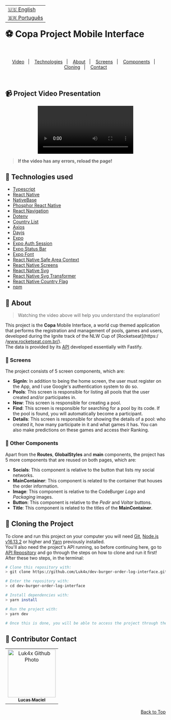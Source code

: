 <table align="right">
  <tr>
    <td>
      <a href="readme-en.md">🇺🇸 English</a>
    </td>
  </tr>
  <tr>
    <td>
      <a href="README.md">🇧🇷 Português</a>
    </td>
  </tr>
</table>
<br>

# ⚽ Copa Project Mobile Interface

<br>
<p align="center">
  <a href="#-project-video-presentation">Video</a>&nbsp;&nbsp;&nbsp;|&nbsp;&nbsp;&nbsp;
  <a href="#-technologies-used">Technologies</a>&nbsp;&nbsp;&nbsp;|&nbsp;&nbsp;&nbsp;
  <a href="#-about">About</a>&nbsp;&nbsp;&nbsp;|&nbsp;&nbsp;&nbsp;
  <a href="#-screens">Screens</a>&nbsp;&nbsp;&nbsp;|&nbsp;&nbsp;&nbsp;
  <a href="#-other-components">Components</a>&nbsp;&nbsp;&nbsp;|&nbsp;&nbsp;&nbsp;
  <a href="#-cloning-the-project">Cloning</a>&nbsp;&nbsp;&nbsp;|&nbsp;&nbsp;&nbsp;
  <a href="#-contributor-contact">Contact</a>
</p>
<br>

## 📹 Project Video Presentation
<div align="center">
  <video src="https://user-images.githubusercontent.com/86276393/201728234-136afa4d-27c4-4060-b33a-0e0e6ac9d2bd.mp4" />
</div>

> **If the video has any errors, reload the page!**<br>

## 🚀 Technologies used

-   [Typescript](https://www.typescriptlang.org/)
-   [React Native](https://reactnative.dev/)
-   [NativeBase](https://nativebase.io/)
-   [Phosphor React Native](https://www.npmjs.com/package/phosphor-react-native)
-   [React Navigation](https://reactnavigation.org/)
-   [Dotenv](https://www.npmjs.com/package/dotenv)
-   [Country List](https://github.com/fannarsh/country-list)
-   [Axios](https://axios-http.com/docs/intro)
-   [Dayjs](https://day.js.org/)
-   [Expo](https://expo.dev/)
-   [Expo Auth Session](https://docs.expo.dev/versions/latest/sdk/auth-session/)
-   [Expo Status Bar](https://docs.expo.dev/versions/latest/sdk/status-bar/)
-   [Expo Font](https://docs.expo.dev/versions/latest/sdk/font/)
-   [React Native Safe Area Context](https://docs.expo.dev/versions/latest/sdk/safe-area-context/)
-   [React Native Screens](https://docs.expo.dev/versions/latest/sdk/screens/)
-   [React Native Svg](https://docs.expo.dev/versions/latest/sdk/svg/)
-   [React Native Svg Transformer](https://github.com/kristerkari/react-native-svg-transformer)
-   [React Native Country Flag](https://www.npmjs.com/package/react-native-country-flag)
-   [npm](https://www.npmjs.com/)

## 📝 About

> Watching the video above will help you understand the explanation!
  
This project is the **Copa** Mobile Interface, a world cup themed application that performs the registration and management of pools, games and users, developed during the Ignite track of the NLW Cup of [Rocketseat](https:/ /www.rocketseat.com.br/).<br>
The data is provided by its [API](https://github.com/Luk4x/copa-server) developed essentially with Fastify.<br>

### 📄 Screens

The project consists of 5 screen components, which are:

- **SignIn**: In addition to being the home screen, the user must register on the App, and I use Google's authentication system to do so.
- **Pools**: This screen is responsible for listing all pools that the user created and/or participates in.
- **New**: This screen is responsible for creating a pool.
- **Find**: This screen is responsible for searching for a pool by its code. If the pool is found, you will automatically become a participant.
- **Details**: This screen is responsible for showing the details of a pool: who created it, how many participate in it and what games it has. You can also make predictions on these games and access their Ranking.

### 📑 Other Components

Apart from the **Routes**, **GlobalStyles** and **main** components, the project has 5 more components that are reused on both pages, which are:

- **Socials**: This component is relative to the button that lists my social networks.
- **MainContainer**: This component is related to the container that houses the order information.
- **Image**: This component is relative to the CodeBurger _Logo_ and _Packaging_ images.
- **Button**: This component is relative to the _Pedir_ and _Voltar_ buttons.
- **Title**: This component is related to the titles of the **MainContainer**.

## 📖 Cloning the Project

To clone and run this project on your computer you will need [Git](https://git-scm.com/), [Node.js v16.13.2](https://nodejs.org/en/) or higher and [Yarn](https://yarnpkg.com/) previously installed.<br>
You'll also need the project's API running, so before continuing here, go to [API Repository](https://github.com/Luk4x/dev-burger-order-log-API) and go through the steps on how to clone and run it first!<br>
After these two steps, in the terminal:

```bash
# Clone this repository with:
> git clone https://github.com/Luk4x/dev-burger-order-log-interface.git

# Enter the repository with:
> cd dev-burger-order-log-interface

# Install dependencies with:
> yarn install

# Run the project with:
> yarn dev

# Once this is done, you will be able to access the project through the link that will appear in the terminal! (something like http://localhost:3000/ or http://127.0.0.1:5173/)
```

## 🤝 Contributor Contact

<table>
  <tr>
    <td align="center">
      <a href="https://www.linkedin.com/in/lucasmacielf/">
        <img src="https://avatars.githubusercontent.com/Luk4x" width="150px;" alt="Luk4x Github Photo"/><br>
        <sub>
          <b>Lucas Maciel</b>
        </sub>
      </a>
    </td>
  </tr>
</table>

<p align="right">
  <a href="#-codeburger-project-interface">Back to Top</a>
</p>
